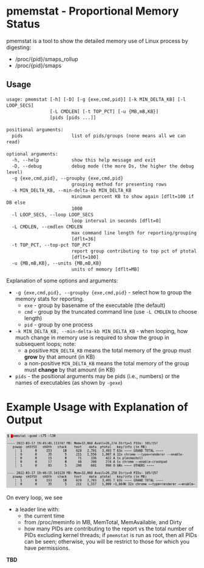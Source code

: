 # pmemstat - Proportional Memory Status

pmemstat is a tool to show the detailed memory use of Linux process by digesting:
* /proc/{pid}/smaps_rollup
* /proc/{pid}/smaps

## Usage
```
usage: pmemstat [-h] [-D] [-g {exe,cmd,pid}] [-k MIN_DELTA_KB] [-l LOOP_SECS]
                [-L CMDLEN] [-t TOP_PCT] [-u {MB,mB,KB}]
                [pids [pids ...]]

positional arguments:
  pids                  list of pids/groups (none means all we can read)

optional arguments:
  -h, --help            show this help message and exit
  -D, --debug           debug mode (the more Ds, the higher the debug level)
  -g {exe,cmd,pid}, --groupby {exe,cmd,pid}
                        grouping method for presenting rows
  -k MIN_DELTA_KB, --min-delta-kb MIN_DELTA_KB
                        minimum percent KB to show again [dflt=100 if DB else
                        1000
  -l LOOP_SECS, --loop LOOP_SECS
                        loop interval in seconds [dflt=0]
  -L CMDLEN, --cmdlen CMDLEN
                        max command line length for reporting/grouping
                        [dflt=36]
  -t TOP_PCT, --top-pct TOP_PCT
                        report group contributing to top pct of ptotal
                        [dflt=100]
  -u {MB,mB,KB}, --units {MB,mB,KB}
                        units of memory [dflt=MB]
```
Explanation of some options and arguments:
* `-g {exe,cmd,pid}, --groupby {exe,cmd,pid}` -  select how to group the memory stats for reporting.
    * `exe` - group by basename of the executable (the default)
    * `cmd` - group by the truncated command line (use `-L CMDLEN` to choose length)
    * `pid` - group by one process
* `-k MIN_DELTA_KB, --min-delta-kb MIN_DELTA_KB` - when looping, how much change in memory use is required to show the group in subsequent loops; note:
    * a positive `MIN_DELTA_KB` means the total memory of the group must **grow** by that amount (in KB)
    * a non-positive `MIN_DELTA_KB` means the total memory of the group must **change** by that amount (in KB)
* `pids` - the positional arguments may be pids (i.e., numbers) or the names of executables (as shown by `-gexe`) 


# Example Usage with Explanation of Output
![pmemstat example](images/pmemstat_2022-03-17.png)

On every loop, we see
* a leader line with:
    * the current time
    * from /proc/meminfo in MB, MemTotal, MemAvailable, and Dirty
    * how many PIDs are contributing to the report vs the total number of PIDs excluding kernel threads; if `pmemstat` is run as root, then all  PIDs can be seen; otherwise, you will be restrict to those for which you have permissions.

**TBD**
